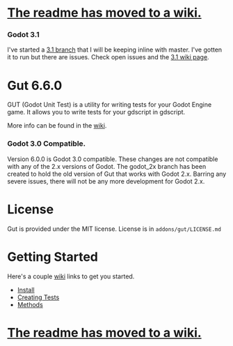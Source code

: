 # [The readme has moved to a wiki.](https://github.com/bitwes/Gut/wiki)

### Godot 3.1
I've started a [3.1 branch](https://github.com/bitwes/Gut/tree/godot_3_1) that I will be keeping inline with master.  I've gotten it to run but there are issues.  Check open issues and the [3.1 wiki page](https://github.com/bitwes/Gut/wiki/Godot-3.1-Alpha/_edit).

# Gut 6.6.0
GUT (Godot Unit Test) is a utility for writing tests for your Godot Engine game.  It allows you to write tests for your gdscript in gdscript.

More info can be found in the [wiki](https://github.com/bitwes/Gut/wiki).

### Godot 3.0 Compatible.
Version 6.0.0 is Godot 3.0 compatible.  These changes are not compatible with any of the 2.x versions of Godot.  The godot_2x branch has been created to hold the old version of Gut that works with Godot 2.x.  Barring any severe issues, there will not be any more development for Godot 2.x.

# License
Gut is provided under the MIT license.  License is in `addons/gut/LICENSE.md`

# Getting Started
Here's a couple [wiki](https://github.com/bitwes/Gut/wiki) links to get you started.
* [Install](https://github.com/bitwes/Gut/wiki/Install)
* [Creating Tests](https://github.com/bitwes/Gut/wiki/Creating-Tests)
* [Methods](https://github.com/bitwes/Gut/wiki/Methods)

# [The readme has moved to a wiki.](https://github.com/bitwes/Gut/wiki)
